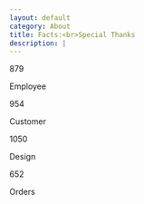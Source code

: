 ```yaml
---
layout: default
category: About
title: Facts:<br>Special Thanks
description: |
---
```

  <div class="container">
    <div class="counter">
        <div class="row">
            <div class="col-lg-3 col-md-3 col-sm-3 col-xs-12">
                <div class="employees">
                    <p class="counter-count">879</p>
                    <p class="employee-p">Employee</p>
                </div>
            </div>
            <div class="col-lg-3 col-md-3 col-sm-3 col-xs-12">
                <div class="customer">
                    <p class="counter-count">954</p>
                    <p class="customer-p">Customer</p>
                </div>
            </div>
            <div class="col-lg-3 col-md-3 col-sm-3 col-xs-12">
                <div class="design">
                    <p class="counter-count">1050</p>
                    <p class="design-p">Design</p>
                </div>
            </div>
            <div class="col-lg-3 col-md-3 col-sm-3 col-xs-12">
                <div class="order">
                    <p class="counter-count">652</p>
                    <p class="order-p">Orders</p>
                </div>
            </div>
        </div>
    </div>
  </div>
